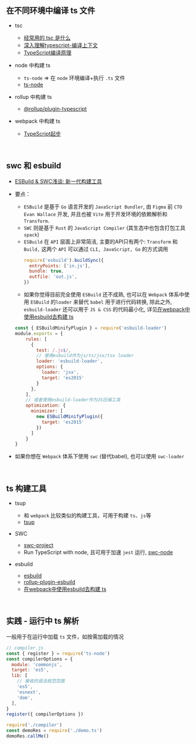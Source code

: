 ## 在不同环境中编译 ts 文件
- tsc
  - [经常用的 tsc 是什么](https://github.com/microsoft/TypeScript/blob/main/bin/tsc)
  - [深入理解typescript-编译上下文](https://jkchao.github.io/typescript-book-chinese/project/compilationContext.html#tsconfig-json)
  - [TypeScript编译原理](https://www.studyfe.cn/2019/08/05/typescript/compilationprinciple/)

- node 中构建 ts
  - `ts-node` => 在 `node` 环境编译+执行 `.ts` 文件
  - [ts-node](https://github.com/TypeStrong/ts-node#overview)

- rollup 中构建 ts
  - [@rollup/plugin-typescript](https://github.com/rollup/plugins/tree/master/packages/typescript/#readme)

- webpack 中构建 ts
  - [TypeScript起步](https://webpack.docschina.org/guides/typescript/)

<br>

## swc 和 esbuild
- [ESBuild & SWC浅谈: 新一代构建工具](https://juejin.cn/post/7091655236938366989)

- 要点：
  - `ESBuild` 是基于 `Go` 语言开发的 `JavaScript Bundler`, 由 `Figma` 前 `CTO Evan Wallace` 开发, 并且也被 `Vite` 用于开发环境的依赖解析和 `Transform`.
  - `SWC` 则是基于 `Rust` 的 `JavaScript Compiler` (其生态中也包含打包工具 `spack`)
  - `ESBuild` 在 `API` 层面上非常简洁, 主要的API只有两个: `Transform` 和 `Build,` 这两个 `API` 可以通过 `CLI, JavaScript, Go` 的方式调用
    ```js
    require('esbuild').buildSync({
      entryPoints: ['in.js'],
      bundle: true,
      outfile: 'out.js',
    })
    ```
  - 如果你觉得目前完全使用 `ESBuild` 还不成熟, 也可以在 `Webpack` 体系中使用 `ESBuild` 的`loader` 来替代 `babel` 用于进行代码转换, 除此之外, `esbuild-loader` 还可以用于 `JS & CSS` 的代码最小化, 详见[在webpack中使用esbuild去构建 ts](https://github.com/privatenumber/esbuild-loader)

  ```js
  const { ESBuildMinifyPlugin } = require('esbuild-loader')
  module.exports = {
      rules: [
        {
          test: /.js$/,
          // 使用esbuild作为js/ts/jsx/tsx loader
          loader: 'esbuild-loader',
          options: {
            loader: 'jsx',  
            target: 'es2015'
          }
        },
      ],
      // 或者使用esbuild-loader作为JS压缩工具
      optimization: {
        minimizer: [
          new ESBuildMinifyPlugin({
            target: 'es2015'
          })
        ]
      }
  }
  ```

- 如果你想在 `Webpack` 体系下使用 `swc` (替代babel), 也可以使用 `swc-loader`

<br>

## ts 构建工具
- tsup
  - 和 `webpack` 比较类似的构建工具，可用于构建 `ts`、`js`等
  - [tsup](https://github.com/egoist/tsup)

- SWC
  - [swc-project](https://github.com/swc-project/swc)
  - Run TypeScript with node, 且可用于加速 `jest` 运行, [swc-node](https://github.com/Brooooooklyn/swc-node)

- esbuild
  - [esbuild](https://github.com/evanw/esbuild)
  - [rollup-plugin-esbuild](https://github.com/egoist/rollup-plugin-esbuild)
  - [在webpack中使用esbuild去构建 ts](https://github.com/privatenumber/esbuild-loader)

<br>

## 实践 - 运行中 ts 解析
一般用于在运行中加载 `ts` 文件，如按需加载的情况
```js
// compiler.js
const { register } = require('ts-node')
const compilerOptions = {
  module: 'commonjs',
  target: 'es5',
  lib: [
    // 接收的语法规范范围
    'es5',
    'esnext',
    'dom',
  ],
}
register({ compilerOptions })
```

```js
require('./compiler')
const demoRes = require('./demo.ts')
demoRes.callMe()
```